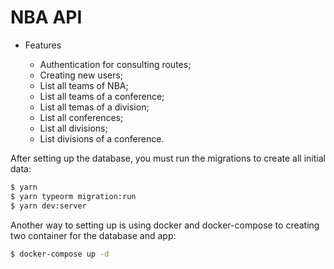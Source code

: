 # NBA API

- Features

  - Authentication for consulting routes;
  - Creating new users; 
  - List all teams of NBA;
  - List all teams of a conference;
  - List all temas of a division;
  - List all conferences;
  - List all divisions;
  - List divisions of a conference.
  



After setting up the database, you must run the migrations to create all initial data:


```sh
$ yarn
$ yarn typeorm migration:run
$ yarn dev:server
```
  
Another way to setting up is using docker and docker-compose to creating two container for the database and app:

```sh
$ docker-compose up -d
```
